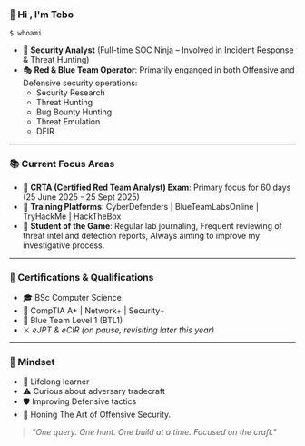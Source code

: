 ### :wave: Hi , I'm Tebo

`$ whoami` 

*  :ninja: **Security Analyst** (Full-time SOC Ninja – Involved in Incident Response & Threat Hunting) 
*  :performing_arts: __Red & Blue Team Operator__: Primarily enganged in both Offensive and Defensive security operations:
   * Security Research
   * Threat Hunting
   * Bug Bounty Hunting
   * Threat Emulation
   * DFIR 

---

### :books: Current Focus Areas

*   :bow_and_arrow: **CRTA (Certified Red Team Analyst) Exam**: Primary focus for 60 days (25 June 2025 - 25 Sept 2025)
*   :test_tube: **Training Platforms**: CyberDefenders | BlueTeamLabsOnline | TryHackMe | HackTheBox
*   :notebook: **Student of the Game**: Regular lab journaling, Frequent reviewing of threat intel and detection reports, Always aiming to improve my investigative process.

----

### :scroll: Certifications & Qualifications

*   :mortar_board: BSc Computer Science
*   :briefcase: CompTIA A+ | Network+ | Security+
*   :large_blue_diamond: Blue Team Level 1 (BTL1)
*   :crossed_swords: _eJPT & eCIR (on pause, revisiting later this year)_

---

### :brain: Mindset

*  :seedling: Lifelong learner
*  :warning: Curious about adversary tradecraft
*  :shield: Improving Defensive tactics
*  :dart: Honing The Art of Offensive Security.
 
> _"One query. One hunt. One build at a time. Focused on the craft."_


